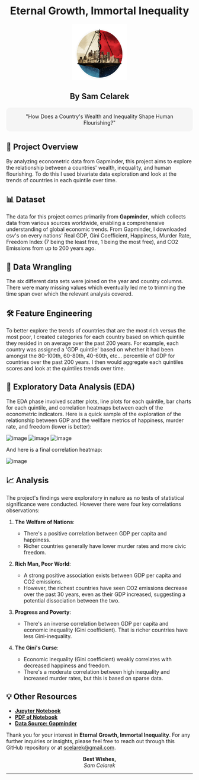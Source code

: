 <div align="center">

<h1>Eternal Growth, Immortal Inequality</h1>
<img src="https://github.com/scelarek/Eternal-Growth-Immortal-Inequality/blob/main/Data/Logo%20for%20Economics.png" title="Eternal Growth, Immortal Inequality" alt="Eternal Growth, Immortal Inequality" width="150" height="150"> 
<br>
<h2><strong>By Sam Celarek</strong></h2>
</div>

<div align="center" style="background-color: #f5f5f5; padding: 15px; border-radius: 10px;">
"How Does a Country's Wealth and Inequality Shape Human Flourishing?"
</div>

## 🎯 Project Overview

By analyzing econometric data from Gapminder, this project aims to explore the relationship between a countries' wealth, inequality, and human flourishing. To do this I used bivariate data exploration and look at the trends of countries in each quintile over time. 

## 📊 Dataset
The data for this project comes primarily from **Gapminder**, which collects data from various sources worldwide, enabling a comprehensive understanding of global economic trends.  From Gapminder, I downloaded csv's on every nations' Real GDP, Gini Coefficient, Happiness, Murder Rate, Freedom Index (7 being the least free, 1 being the most free), and CO2 Emissions from up to 200 years ago. 

## 🧹 Data Wrangling
The six different data sets were joined on the year and country columns. There were many missing values which eventually led me to trimming the time span over which the relevant analysis covered. 

## 🛠️ Feature Engineering
To better explore the trends of countries that are the most rich versus the most poor, I created categories for each country based on which quintile they resided in on average over the past 200 years. For example, each country was assigned a 'GDP quintile' based on whether it had been amongst the 80-100th, 60-80th, 40-60th, etc... percentile of GDP for countries over the past 200 years. I then would aggregate each quintiles scores and look at the quintiles trends over time. 

## 📶 Exploratory Data Analysis (EDA)
The EDA phase involved scatter plots, line plots for each quintile, bar charts for each quintile, and correlation heatmaps between each of the econometric indicators. Here is a quick sample of the exploration of the relationship between GDP and the wellfare metrics of happiness, murder rate, and freedom (lower is better):

![image](https://github.com/scelarek/Eternal-Growth-Immortal-Inequality/assets/115444760/74cef867-0ff3-47fd-a34c-a2f886f28db8)
![image](https://github.com/scelarek/Eternal-Growth-Immortal-Inequality/assets/115444760/3df651dd-400b-4643-b965-d7eaf2c8730a)
![image](https://github.com/scelarek/Eternal-Growth-Immortal-Inequality/assets/115444760/da66e762-030e-4328-af54-118d543ecb74)

And here is a final correlation heatmap:

![image](https://github.com/scelarek/Eternal-Growth-Immortal-Inequality/assets/115444760/7b9e9130-2bfa-41ad-8a9a-9d51123e77df)


## 📈 Analysis
The project's findings were exploratory in nature as no tests of statistical significance were conducted. However there were four key correlations observations: 

1. **The Welfare of Nations**:
   - There's a positive correlation between GDP per capita and happiness.
   - Richer countries generally have lower murder rates and more civic freedom.

2. **Rich Man, Poor World**:
   - A strong positive association exists between GDP per capita and CO2 emissions.
   - However, the richest countries have seen CO2 emissions decrease over the past 30 years, even as their GDP increased, suggesting a potential dissociation between the two.

3. **Progress and Poverty**:
   - There's an inverse correlation between GDP per capita and economic inequality (Gini coefficient). That is richer countries have less Gini-inequality. 

4. **The Gini's Curse**:
   - Economic inequality (Gini coefficient) weakly correlates with decreased happiness and freedom.
   - There's a moderate correlation between high inequality and increased murder rates, but this is based on sparse data.

## 💡 Other Resources

- **[Jupyter Notebook](/eternal_growth_immortal_inequality.ipynb)**
- **[PDF of Notebook](/Sam_Celarek_eternal_growth_immortal_inequality.pdf)**
- **[Data Source: Gapminder](https://www.gapminder.org)**

Thank you for your interest in **Eternal Growth, Immortal Inequality**. For any further inquiries or insights, please feel free to reach out through this GitHub repository or at scelarek@gmail.com.

<div align="center">

**Best Wishes,**  
*Sam Celarek*

</div>

---

